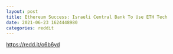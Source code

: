 ```yaml
--- 
layout: post 
title: Ethereum Success: Israeli Central Bank To Use ETH Tech 
date: 2021-06-23 1624448980 
categories: reddit 
--- 
```

https://redd.it/o6b6yd